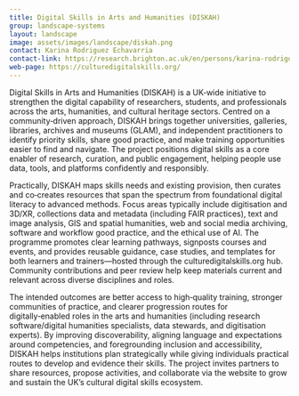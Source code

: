 ```yaml
---
title: Digital Skills in Arts and Humanities (DISKAH)
group: landscape-systems
layout: landscape
image: assets/images/landscape/diskah.png
contact: Karina Rodriguez Echavarria
contact-link: https://research.brighton.ac.uk/en/persons/karina-rodriguez-echavarria
web-page: https://culturedigitalskills.org/
---
```


Digital Skills in Arts and Humanities (DISKAH) is a UK‑wide initiative to strengthen the digital capability of researchers, students, and professionals across the arts, humanities, and cultural heritage sectors. Centred on a community‑driven approach, DISKAH brings together universities, galleries, libraries, archives and museums (GLAM), and independent practitioners to identify priority skills, share good practice, and make training opportunities easier to find and navigate. The project positions digital skills as a core enabler of research, curation, and public engagement, helping people use data, tools, and platforms confidently and responsibly.

Practically, DISKAH maps skills needs and existing provision, then curates and co‑creates resources that span the spectrum from foundational digital literacy to advanced methods. Focus areas typically include digitisation and 3D/XR, collections data and metadata (including FAIR practices), text and image analysis, GIS and spatial humanities, web and social media archiving, software and workflow good practice, and the ethical use of AI. The programme promotes clear learning pathways, signposts courses and events, and provides reusable guidance, case studies, and templates for both learners and trainers—hosted through the culturedigitalskills.org hub. Community contributions and peer review help keep materials current and relevant across diverse disciplines and roles.

The intended outcomes are better access to high‑quality training, stronger communities of practice, and clearer progression routes for digitally‑enabled roles in the arts and humanities (including research software/digital humanities specialists, data stewards, and digitisation experts). By improving discoverability, aligning language and expectations around competencies, and foregrounding inclusion and accessibility, DISKAH helps institutions plan strategically while giving individuals practical routes to develop and evidence their skills. The project invites partners to share resources, propose activities, and collaborate via the website to grow and sustain the UK’s cultural digital skills ecosystem.
